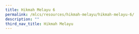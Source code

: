 ```yaml
---
title: Hikmah Melayu 6
permalink: /mlcs/resources/hikmah-melayu/hikmah-melayu-6/
description: ""
third_nav_title: Hikmah Melayu
---
```

